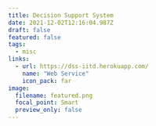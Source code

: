 ```yaml
---
title: Decision Support System
date: 2021-12-02T12:16:04.987Z
draft: false
featured: false
tags:
  - misc
links:
  - url: https://dss-iitd.herokuapp.com/
    name: "Web Service"
    icon_pack: far
image:
  filename: featured.png
  focal_point: Smart
  preview_only: false
---
```

